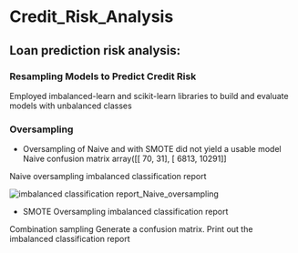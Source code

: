 # Credit_Risk_Analysis

## Loan prediction risk analysis:
### Resampling Models to Predict Credit Risk
Employed imbalanced-learn and scikit-learn libraries to build and evaluate models with unbalanced classes
### Oversampling
- Oversampling of Naive and with SMOTE did not yield a usable model
Naive confusion matrix
 array([[   70,    31],
       [ 6813, 10291]]

Naive oversampling imbalanced classification report

![imbalanced classification report_Naive_oversampling](https://user-images.githubusercontent.com/74462990/136706062-a580d22d-f9db-4ff2-a0fd-5ed26426bc3e.jpg)



- SMOTE Oversampling imbalanced classification report









Combination sampling
Generate a confusion matrix.
Print out the imbalanced classification report
